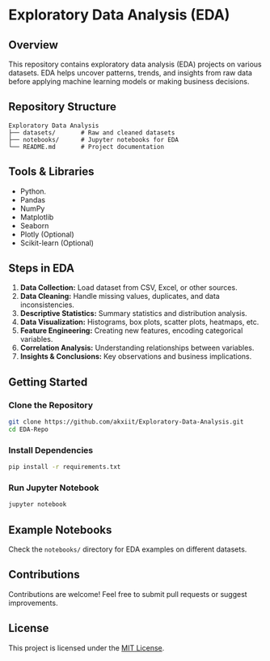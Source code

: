  # Exploratory Data Analysis (EDA)

## Overview
This repository contains exploratory data analysis (EDA) projects on various datasets. EDA helps uncover patterns, trends, and insights from raw data before applying machine learning models or making business decisions.
 
## Repository Structure
```
Exploratory Data Analysis
├── datasets/       # Raw and cleaned datasets
├── notebooks/      # Jupyter notebooks for EDA
└── README.md       # Project documentation
``` 
   
  
## Tools & Libraries
- Python. 
- Pandas 
- NumPy  
- Matplotlib 
- Seaborn 
- Plotly (Optional)
- Scikit-learn (Optional)

## Steps in EDA
1. **Data Collection:** Load dataset from CSV, Excel, or other sources.
2. **Data Cleaning:** Handle missing values, duplicates, and data inconsistencies.
3. **Descriptive Statistics:** Summary statistics and distribution analysis.
4. **Data Visualization:** Histograms, box plots, scatter plots, heatmaps, etc.
5. **Feature Engineering:** Creating new features, encoding categorical variables.
6. **Correlation Analysis:** Understanding relationships between variables.
7. **Insights & Conclusions:** Key observations and business implications.

## Getting Started
### Clone the Repository
```bash
git clone https://github.com/akxiit/Exploratory-Data-Analysis.git
cd EDA-Repo
```

### Install Dependencies
```bash
pip install -r requirements.txt
```
  
### Run Jupyter Notebook
```bash
jupyter notebook
```  

## Example Notebooks
Check the `notebooks/` directory for EDA examples on different datasets.

## Contributions
Contributions are welcome! Feel free to submit pull requests or suggest improvements.

## License
This project is licensed under the [MIT License](LICENSE).
